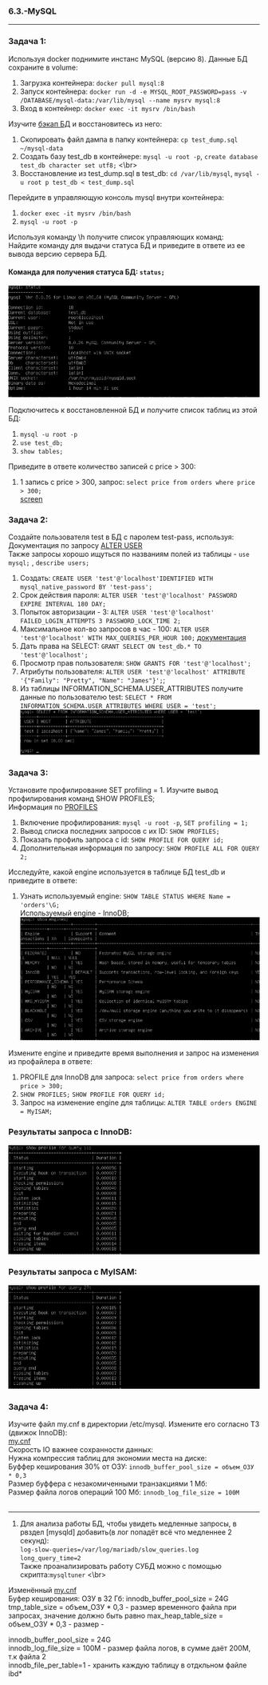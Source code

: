 ### 6.3.-MySQL </br>
-------------------------------------------------------------------------------------
### Задача 1:
Используя docker поднимите инстанс MySQL (версию 8). Данные БД сохраните в volume: </br>
1) Загрузка контейнера: `docker pull mysql:8` </br>
2) Запуск контейнера: `docker run -d -e MYSQL_ROOT_PASSWORD=pass -v /DATABASE/mysql-data:/var/lib/mysql --name mysrv mysql:8` </br>
3) Вход в контейнер: `docker exec -it mysrv /bin/bash` </br>

Изучите [бэкап БД](https://github.com/murzinvit/6.3_MySQL/blob/da7841c0c982eb7c4cddc2f5212a2801cd888445/test_dump.sql) и восстановитесь из него: </br>
1) Скопировать файл дампа в папку контейнера: `cp test_dump.sql ~/mysql-data` </br>
2) Создать базу test_db в контейнере: `mysql -u root -p`, `create database test_db character set utf8;` <\br>
3) Восстановление из test_dump.sql в test_db: `cd /var/lib/mysql`,  `mysql -u root p test_db < test_dump.sql` </br>

Перейдите в управляющую консоль mysql внутри контейнера: </br>
1) `docker exec -it mysrv /bin/bash` </br>
2) `mysql -u root -p` </br>

Используя команду \h получите список управляющих команд: </br>
Найдите команду для выдачи статуса БД и приведите в ответе из ее вывода версию сервера БД. </br>
#### Команда для получения статуса БД: `status;` </br>
![screen](https://github.com/murzinvit/screen/blob/abc2a3f6db5769308e626e899ca6fe028c36a206/mysql_status_result.jpg)</br>

Подключитесь к восстановленной БД и получите список таблиц из этой БД: </br>
1) `mysql -u root -p` </br>
2) `use test_db;` </br>
3) `show tables;` </br>

Приведите в ответе количество записей с price > 300: </br>
1) 1 запись с price > 300, запрос: `select price from orders where price > 300;` </br>
[screen](https://github.com/murzinvit/screen/blob/eeafd190f797ccf2e2680ff75c1bf13904d9026d/Mysql_select_result.jpg)

### Задача 2: </br>
Создайте пользователя test в БД c паролем test-pass, используя: </br> 
Документация по запросу [ALTER USER](https://dev.mysql.com/doc/refman/8.0/en/alter-user.html) </br>
Также запросы хорошо ищуться по названиям полей из таблицы - `use mysql;` , `describe users;` </br>
1) Создать: `CREATE USER 'test'@'localhost'IDENTIFIED WITH mysql_native_password BY 'test-pass';` </br>
2) Срок действия пароля: `ALTER USER 'test'@'localhost' PASSWORD EXPIRE INTERVAL 180 DAY;`</br>
3) Попыток авторизации - 3: `ALTER USER 'test'@'localhost' FAILED_LOGIN_ATTEMPTS 3 PASSWORD_LOCK_TIME 2;`</br>
4) Максимальное кол-во запросов в час - 100: `ALTER USER 'test'@'localhost' WITH MAX_QUERIES_PER_HOUR 100;` [документация](https://dev.mysql.com/doc/refman/8.0/en/alter-user.html#alter-user-resource-limits)</br>
5) Дать права на SELECT: `GRANT SELECT ON test_db.* TO 'test'@'localhost';` </br>
6) Просмотр прав пользователя: `SHOW GRANTS FOR 'test'@'localhost';` </br>
7) Атрибуты пользователя: `ALTER USER 'test'@'localhost' ATTRIBUTE '{"Family": "Pretty", "Name": "James"}';`; </br>
8) Из таблицы INFORMATION_SCHEMA.USER_ATTRIBUTES получите данные по пользователю test: `SELECT * FROM INFORMATION_SCHEMA.USER_ATTRIBUTES WHERE USER = 'test';`</br>
![screen](https://github.com/murzinvit/screen/blob/ed5000860c6c533136c4198aef8d6835afc08cf8/Mysql_Attributes_User_test.png)

### Задача 3: </br>
Установите профилирование SET profiling = 1. Изучите вывод профилирования команд SHOW PROFILES;</br>
Информация по [PROFILES](https://highload.today/kak-ispolzovat-show-profile-v-mysql-3f/) </br> 
1) Включение профилирования: `mysql -u root -p`, `SET profiling = 1;` </br>
2) Вывод списка последних запросов с их ID: `SHOW PROFILES;` </br>
3) Показать профиль запроса c id: `SHOW PROFILE FOR QUERY id;` </br>
4) Дополнительная информация по запросу: `SHOW PROFILE ALL FOR QUERY 2;` </br>

Исследуйте, какой engine используется в таблице БД test_db и приведите в ответе: </br>
1) Узнать используемый engine: `SHOW TABLE STATUS WHERE Name = 'orders'\G;` </br>
Используемый engine - InnoDB; </br>
![screen](https://github.com/murzinvit/screen/blob/a951142a58e72600337ea85951ca5c2d8268897c/Mysql_Engine_type.png)

Измените engine и приведите время выполнения и запрос на изменения из профайлера в ответе: </br>
1) PROFILE для InnoDB для запроса: `select price from orders where price > 300;` </br> 
2) `SHOW PROFILES;`   `SHOW PROFILE FOR QUERY id;` </br>
3) Запрос на изменение engine для таблицы: `ALTER TABLE orders ENGINE = MyISAM;` </br>
### Результаты запроса с InnoDB: </br>
![screen](https://github.com/murzinvit/screen/blob/2c4c648b3e7c22027b6b61961e21aa1ff5ce5e38/Mysql_show_profile_InnoDB.png) </br>

### Результаты запроса с MyISAM: </br>
![screen](https://github.com/murzinvit/screen/blob/198d5b5902ef6a970333f2657bedaaa82ef7cf23/Mysql_show_query_MyISAM.png)

### Задача 4: </br>
Изучите файл my.cnf в директории /etc/mysql. Измените его согласно ТЗ (движок InnoDB): </br>
[my.cnf]() </br>
Скорость IO важнее сохранности данных: </br>
Нужна компрессия таблиц для экономии места на диске: </br>
Буффер кеширования 30% от ОЗУ: `innodb_buffer_pool_size = объем_ОЗУ * 0,3` </br>
Размер буффера с незакомиченными транзакциями 1 Мб: </br>
Размер файла логов операций 100 Мб: `innodb_log_file_size = 100M` </br></br>

-------------------------------------------------------------------------------------------------------------------------------------
1) Для анализа работы БД, чтобы увидеть медленные запросы, в рвздел [mysqld] добавить(в лог попадёт всё что медленнее 2 секунд): </br>
`log-slow-queries=/var/log/mariadb/slow_queries.log`  </br>
`long_query_time=2` </br>
Также проанализировать работу СУБД можно с помощью скрипта:`mysqltuner` <\br>  

Изменённый [my.cnf]() </br>
Буфер кеширования: ОЗУ в 32 Гб: innodb_buffer_pool_size = 24G </br>
tmp_table_size = объем_ОЗУ * 0,3 - размер временного файла при запросах, значение должно быть равно
max_heap_table_size = объем_ОЗУ * 0,3 - размер              - 

innodb_buffer_pool_size = 24G </br>
innodb_log_file_size = 100M  - размер файла логов, в сумме даёт 200М, т.к файла 2 </br>
innodb_file_per_table=1 - хранить каждую таблицу в отдкльном файле ibd* </br>
